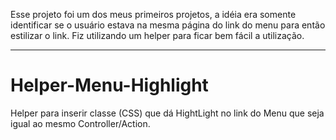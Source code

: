 Esse projeto foi um dos meus primeiros projetos, a idéia era somente identificar se o usuário estava na mesma página do link do menu para então estilizar o link. Fiz utilizando um helper para ficar bem fácil a utilização.
___
# Helper-Menu-Highlight
Helper para inserir classe (CSS) que dá HightLight no link do Menu que seja igual ao mesmo Controller/Action.
